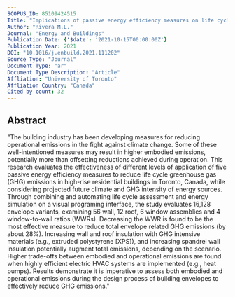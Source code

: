 ```yaml
---
SCOPUS_ID: 85109424515
Title: "Implications of passive energy efficiency measures on life cycle greenhouse gas emissions of high-rise residential building envelopes"
Author: "Rivera M.L."
Journal: "Energy and Buildings"
Publication Date: {'$date': '2021-10-15T00:00:00Z'}
Publication Year: 2021
DOI: "10.1016/j.enbuild.2021.111202"
Source Type: "Journal"
Document Type: "ar"
Document Type Description: "Article"
Affliation: "University of Toronto"
Affliation Country: "Canada"
Cited by count: 32
---
```


## Abstract
"The building industry has been developing measures for reducing operational emissions in the fight against climate change. Some of these well-intentioned measures may result in higher embodied emissions, potentially more than offsetting reductions achieved during operation. This research evaluates the effectiveness of different levels of application of five passive energy efficiency measures to reduce life cycle greenhouse gas (GHG) emissions in high-rise residential buildings in Toronto, Canada, while considering projected future climate and GHG intensity of energy sources. Through combining and automating life cycle assessment and energy simulation on a visual programing interface, the study evaluates 16,128 envelope variants, examining 56 wall, 12 roof, 6 window assemblies and 4 window-to-wall ratios (WWRs). Decreasing the WWR is found to be the most effective measure to reduce total envelope related GHG emissions (by about 28%). Increasing wall and roof insulation with GHG intensive materials (e.g., extruded polystyrene [XPS]), and increasing spandrel wall insulation potentially augment total emissions, depending on the scenario. Higher trade-offs between embodied and operational emissions are found when highly efficient electric HVAC systems are implemented (e.g., heat pumps). Results demonstrate it is imperative to assess both embodied and operational emissions during the design process of building envelopes to effectively reduce GHG emissions."
